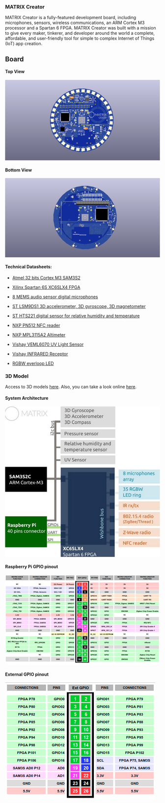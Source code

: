 ### MATRIX Creator

MATRIX Creator is a fully-featured development board, including microphones, sensors, wireless communications, an ARM Cortex M3 processor and a Spartan 6 FPGA. MATRIX Creator was built with a mission to give every maker, tinkerer, and developer around the world a complete, affordable, and user-friendly tool for simple to complex Internet of Things (IoT) app creation.


## Board

#### Top View
![Voice Top Image](../img/matrix-creator-front.png)

#### Bottom View
![Voice Back Image](../img/matrix-creator-back.png)

#### Technical Datasheets:

* [Atmel 32 bits Cortex M3 SAM3S2](http://www.atmel.com/Images/Atmel-6500-32-bit-Cortex-M3-Microcontroller-SAM3S4-SAM3S2-SAM3S1_Datasheet.pdf)

* [Xilinx Spartan 6S XC6SLX4 FPGA](http://www.xilinx.com/support/documentation/data_sheets/ds160.pdf)

* [8 MEMS audio sensor digital microphones](https://www1.iodparts.com/datasheets/stmicroelectronics-microphones-dm00111225.pdf)

* [ST LSM9DS1 3D accelerometer, 3D gyroscope, 3D magnetometer](http://www.st.com/content/ccc/resource/technical/document/datasheet/1e/3f/2a/d6/25/eb/48/46/DM00103319.pdf/files/DM00103319.pdf/jcr:content/translations/en.DM00103319.pdf)

* [ST HTS221 digital sensor for relative humidity and temperature](http://www.st.com/content/ccc/resource/technical/document/datasheet/4d/9a/9c/ad/25/07/42/34/DM00116291.pdf/files/DM00116291.pdf/jcr:content/translations/en.DM00116291.pdf)

* [NXP PN512 NFC reader](https://www.nxp.com/documents/data_sheet/PN512.pdf)

* [NXP MPL3115A2 Altimeter](http://cache.freescale.com/files/sensors/doc/data_sheet/MPL3115A2.pdf)

* [Vishay VEML6070 UV Light Sensor](http://www.vishay.com/docs/84277/veml6070.pdf)

* [Vishay INFRARED Receptor](http://www.vishay.com/docs/82450/tsop573.pdf)

* [RGBW everloop LED](http://blinkinlabs.com/wp-content/uploads/2016/01/SK6812RGBW-datasheet.pdf)

### 3D Model
Access to 3D models [here](https://github.com/matrix-io/matrixio-models/tree/master/matrix-creator). Also, you can take a look online [here](http://a360.co/2peDKGe).

#### System Architecture
![Select Advanced](../img/matrixlabs_creator_block.jpg)

#### Raspberry Pi GPIO pinout

![RPIGPIO](../img/matrix-creator-rpgpio-pinout.png)

#### External GPIO pinout

![EXTGPIO](../img/matrix-creator-extgpio-pinout.png)



